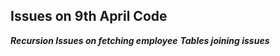 ## Issues on 9th April Code

**_Recursion Issues on fetching employee_**
**_Tables joining issues_**
